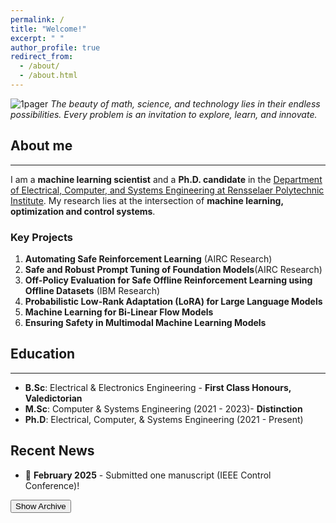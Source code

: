 ```yaml
---
permalink: /
title: "Welcome!"
excerpt: " "
author_profile: true
redirect_from: 
  - /about/
  - /about.html
---
```

![1pager](https://Kaycee074.github.io/images/A23.jpg "Flyer")
*The beauty of math, science, and technology lies in their endless possibilities. Every problem is an invitation to explore, learn, and innovate.* 


## About me
___  


I am a **machine learning scientist** and a **Ph.D. candidate** in the [Department of Electrical, Computer, and Systems Engineering at Rensselaer Polytechnic Institute](https://ecse.rpi.edu/). My research lies at the intersection of **machine learning, optimization and control systems**. 

### Key Projects
1. **Automating Safe Reinforcement Learning** (AIRC Research)
2. **Safe and Robust Prompt Tuning of Foundation Models**(AIRC Research)
3. **Off-Policy Evaluation for Safe Offline Reinforcement Learning using Offline Datasets** (IBM Research)
4. **Probabilistic Low-Rank Adaptation (LoRA) for Large Language Models**
5. **Machine Learning for Bi-Linear Flow Models**
6. **Ensuring Safety in Multimodal Machine Learning Models**


## Education
___
* **B.Sc**: Electrical & Electronics Engineering - **First Class Honours, Valedictorian**
* **M.Sc**: Computer & Systems Engineering (2021 - 2023)- **Distinction**
* **Ph.D**: Electrical, Computer, & Systems Engineering (2021 - Present)


<section class="news-section">
  <h2>Recent News</h2>
  <ul class="news-list">
    <li>🎉 <strong>February 2025</strong> - Submitted one manuscript (IEEE Control Conference)!</li>
  </ul>
  <button id="toggleArchive">Show Archive</button>
  <div id="archiveNews" style="display: none;">
    <ul>
      <li>🎉 <strong>October 2024</strong> - Passed the Doctoral Candidacy Examination!</li>
      <li>🏆 <strong>October 2024</strong> - Received the prestigious ACM Travel Grant Award.</li>
      <li>📜 <strong>September 2024</strong> - Manuscript accepted for publication at Buildsys.</li>
      <!-- More older updates here -->
    </ul>
  </div>
</section>





